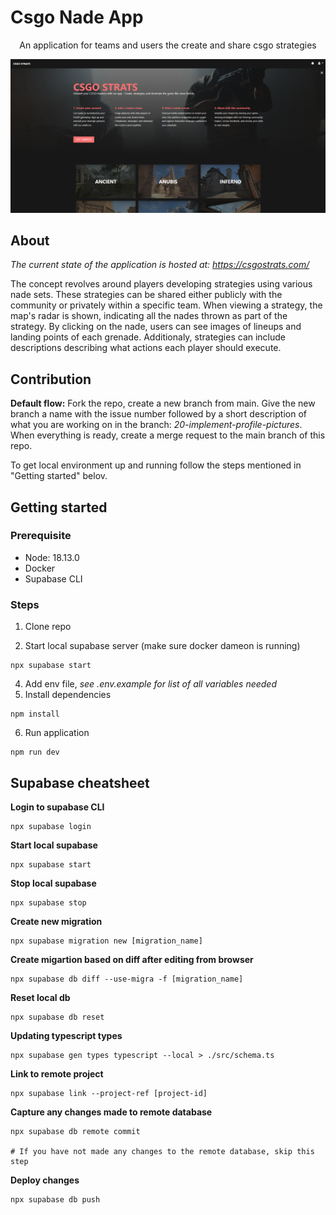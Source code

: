 # Csgo Nade App

<p style="text-align: center">
An application for teams and users the create and share csgo strategies
</p>

<a href="https://csgostrats.com/" target="_blank">
  <img src="./assets/images/home_page.PNG" alt="Home page" />
</a>

## About

_The current state of the application is hosted at: <a href="https://csgostrats.com/" target="_blank">https://csgostrats.com/</a>_

The concept revolves around players developing strategies using various nade sets. These strategies can be shared either publicly with the community or privately within a specific team. When viewing a strategy, the map's radar is shown, indicating all the nades thrown as part of the strategy. By clicking on the nade, users can see images of lineups and landing points of each grenade. Additionaly, strategies can include descriptions describing what actions each player should execute.

## Contribution

**Default flow:** Fork the repo, create a new branch from main. Give the new branch a name with the issue number followed by a short description of what you are working on in the branch: _20-implement-profile-pictures_. When everything is ready, create a merge request to the main branch of this repo.

To get local environment up and running follow the steps mentioned in "Getting started" belov.

## Getting started

### Prerequisite

- Node: 18.13.0
- Docker
- Supabase CLI

### Steps

1. Clone repo

2. Start local supabase server (make sure docker dameon is running)

```
npx supabase start
```

4. Add env file, _see .env.example for list of all variables needed_
5. Install dependencies

```
npm install
```

6. Run application

```
npm run dev
```

## Supabase cheatsheet

**Login to supabase CLI**

```
npx supabase login
```

**Start local supabase**

```
npx supabase start
```

**Stop local supabase**

```
npx supabase stop
```

**Create new migration**

```
npx supabase migration new [migration_name]
```

**Create migartion based on diff after editing from browser**

```
npx supabase db diff --use-migra -f [migration_name]
```

**Reset local db**

```
npx supabase db reset
```

**Updating typescript types**

```
npx supabase gen types typescript --local > ./src/schema.ts
```

**Link to remote project**

```
npx supabase link --project-ref [project-id]
```

**Capture any changes made to remote database**

```
npx supabase db remote commit

# If you have not made any changes to the remote database, skip this step
```

**Deploy changes**

```
npx supabase db push
```
